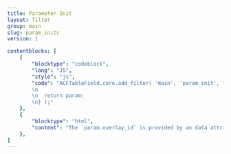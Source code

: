 ```yaml
---
title: Parameter Init
layout: filter
group: main
slug: param_inits
version: 1

contentblocks: [
	{
		"blocktype": "codeblock",
		"lang": "JS",
		"style": "js",
		"code": "ACFTableField.core.add_filter( 'main', 'param_init', function( param ) {
		\n
		\n	return param;
		\n} );"
	},
	{
		"blocktype": "html",
		"content": "The `param.overlay_id` is provided by an data attribute <code>data-overlay-id=\"\"</code> of an element, that calls an overlay.",
	},
]
---
```

